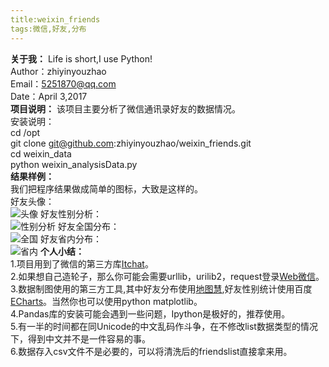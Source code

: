```yaml
---
title:weixin_friends  
tags:微信,好友,分布  
---
```

**关于我：**
Life is short,I use Python!  
Author：zhiyinyouzhao  
Email：5251870@qq.com  
Date：April 3,2017  
**项目说明：**
该项目主要分析了微信通讯录好友的数据情况。  
安装说明：  
cd /opt  
git clone git@github.com:zhiyinyouzhao/weixin_friends.git  
cd weixin_data  
python weixin_analysisData.py  
**结果样例：**  
我们把程序结果做成简单的图标，大致是这样的。  
好友头像：  
![头像](https://github.com/zhiyinyouzhao/weixin_friends/raw/master/result_images/friends_circle.jpg)
好友性别分析：  
![性别分析](https://github.com/zhiyinyouzhao/weixin_friends/raw/master/result_images/friends.jpg)
好友全国分布：  
![全国](https://github.com/zhiyinyouzhao/weixin_friends/raw/master/result_images/friends_ChinaMap.jpg)
好友省内分布：  
![省内](https://github.com/zhiyinyouzhao/weixin_friends/raw/master/result_images/friends_Shanxi.jpg)
**个人小结：**  
1.项目用到了微信的第三方库[Itchat](http://itchat.readthedocs.io/zh/latest/)。  
2.如果想自己造轮子，那么你可能会需要urllib，urilib2，request登录[Web微信](https://wx.qq.com/)。  
3.数据制图使用的第三方工具,其中好友分布使用[地图慧](http://c.dituhui.com/),好友性别统计使用百度[ECharts](http://echarts.baidu.com/)。当然你也可以使用python matplotlib。  
4.Pandas库的安装可能会遇到一些问题，Ipython是极好的，推荐使用。  
5.有一半的时间都在同Unicode的中文乱码作斗争，在不修改list数据类型的情况下，得到中文并不是一件容易的事。  
6.数据存入csv文件不是必要的，可以将清洗后的friendslist直接拿来用。  
